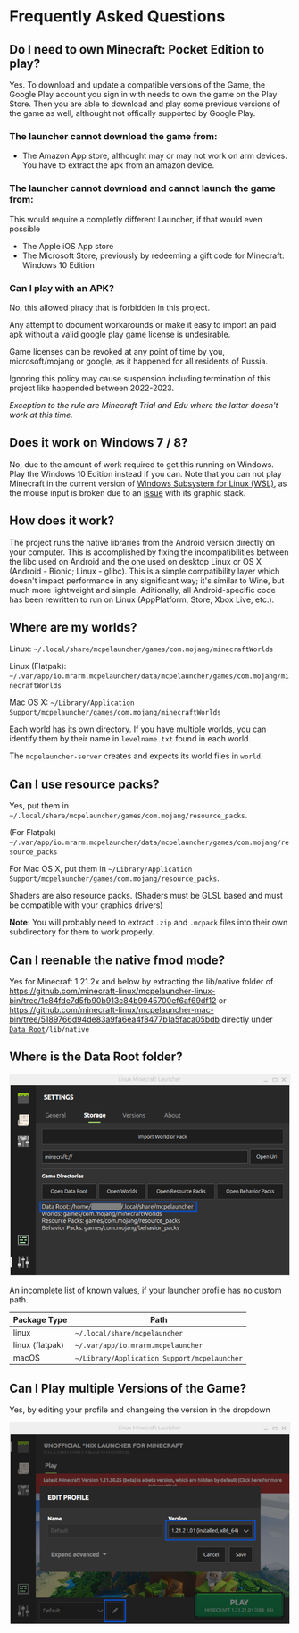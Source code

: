 # Frequently Asked Questions

## Do I need to own Minecraft: Pocket Edition to play?

Yes. To download and update a compatible versions of the Game, the
Google Play account you sign in with needs to own the game on the Play
Store. Then you are able to download and play some previous versions of
the game as well, althought not offically supported by Google Play.

### The launcher **cannot** download the game from:

- The Amazon App store, althought may or may not work on arm devices.
  You have to extract the apk from an amazon device.

### The launcher **cannot** download and **cannot** launch the game from:

This would require a completly different Launcher, if that would even
possible

- The Apple iOS App store
- The Microsoft Store, previously by redeeming a gift code for
  Minecraft: Windows 10 Edition

### Can I play with an APK?

No, this allowed piracy that is forbidden in this project.

Any attempt to document workarounds or make it easy to import an paid apk without a valid google play game license is undesirable.

Game licenses can be revoked at any point of time by you, microsoft/mojang or google, as it happened for all residents of Russia.

Ignoring this policy may cause suspension including termination of this project like happended between 2022-2023.

_Exception to the rule are Minecraft Trial and Edu where the latter doesn't work at this time._

## Does it work on Windows 7 / 8?

No, due to the amount of work required to get this running on Windows.
Play the Windows 10 Edition instead if you can. Note that you can not
play Minecraft in the current version of [Windows Subsystem for Linux
(WSL)](https://en.wikipedia.org/wiki/Windows_Subsystem_for_Linux), as
the mouse input is broken due to an
[issue](https://github.com/microsoft/wslg/issues/240) with its graphic
stack.

## How does it work?

The project runs the native libraries from the Android version directly
on your computer. This is accomplished by fixing the incompatibilities
between the libc used on Android and the one used on desktop Linux or OS
X (Android - Bionic; Linux - glibc). This is a simple compatibility
layer which doesn't impact performance in any significant way; it's
similar to Wine, but much more lightweight and simple. Aditionally, all
Android-specific code has been rewritten to run on Linux (AppPlatform,
Store, Xbox Live, etc.).

## Where are my worlds?

Linux: `~/.local/share/mcpelauncher/games/com.mojang/minecraftWorlds`

Linux (Flatpak):
`~/.var/app/io.mrarm.mcpelauncher/data/mcpelauncher/games/com.mojang/minecraftWorlds`

Mac OS X:
`~/Library/Application Support/mcpelauncher/games/com.mojang/minecraftWorlds`

Each world has its own directory. If you have multiple worlds, you can
identify them by their name in `levelname.txt` found in each world.

The `mcpelauncher-server` creates and expects its world files in
`world`.

## Can I use resource packs?

Yes, put them in
`~/.local/share/mcpelauncher/games/com.mojang/resource_packs`.

(For Flatpak)
`~/.var/app/io.mrarm.mcpelauncher/data/mcpelauncher/games/com.mojang/resource_packs`

For Mac OS X, put them in
`~/Library/Application Support/mcpelauncher/games/com.mojang/resource_packs`.

Shaders are also resource packs. (Shaders must be GLSL based and must be
compatible with your graphics drivers)

**Note:** You will probably need to extract `.zip` and `.mcpack` files
into their own subdirectory for them to work properly.

## Can I reenable the native fmod mode?

Yes for Minecraft 1.21.2x and below by extracting the lib/native folder of https://github.com/minecraft-linux/mcpelauncher-linux-bin/tree/1e84fde7d5fb90b913c84b9945700ef6af69df12 or https://github.com/minecraft-linux/mcpelauncher-mac-bin/tree/5189766d94de83a9fa6ea4f8477b1a5faca05bdb directly under [`Data Root`](#where-is-the-data-root-folder)`/lib/native`

## Where is the Data Root folder?

![dataroot](./dataroot.png)

An incomplete list of known values, if your launcher profile has no  custom path.

Package Type|Path
---|---
linux|`~/.local/share/mcpelauncher`
linux (flatpak)|`~/.var/app/io.mrarm.mcpelauncher`
macOS|`~/Library/Application Support/mcpelauncher`

## Can I Play multiple Versions of the Game?

Yes, by editing your profile and changeing the version in the dropdown

![profileedit](profileedit.png)
